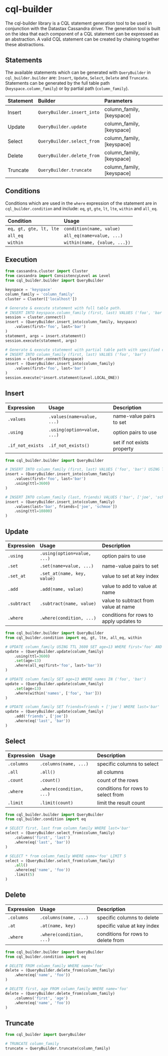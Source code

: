 # cql-builder

The cql-builder library is a CQL statement generation tool to be used in conjunction with the Datastax Cassandra driver. The generation tool is built on the idea that each component of a CQL statement can be expressed as an abstraction. A valid CQL statement can be created by chaining together these abstractions.

## Statements
The available statements which can be generated with `QueryBuilder` in `cql_builder.builder` are: `Insert`, `Update`, `Select`, `Delete` and `Truncate`. Statements can be generated by the full table path (`keyspace.column_family`) or by partial path (`column_family`).

| Statement | Builder | Parameters |
|:----------|:--------|:------------|
| Insert | `QueryBuilder.insert_into` | column_family, [keyspace] |
| Update | `QueryBuilder.update` | column_family, [keyspace] |
| Select | `QueryBuilder.select_from` | column_family, [keyspace] |
| Delete | `QueryBuilder.delete_from` | column_family, [keyspace] |
| Truncate | `QueryBuilder.truncate` | column_family, [keyspace] |

## Conditions
Conditions which are used in the `where` expression of the statement are in `cql_builder.condition` and include: `eq`, `gt`, `gte`, `lt`, `lte`, `within` and `all_eq`.

| Condition | Usage |
|:----------|:------|
| `eq, gt, gte, lt, lte` | `condition(name, value)` |
| `all_eq` | `all_eq(name=value, ...)` |
| `within` | `within(name, {value, ...})` |

## Execution
```python
from cassandra.cluster import Cluster
from cassandra import ConsistencyLevel as Level
from cql_builder.builder import QueryBuilder

keyspace = 'keyspace'
column_family = 'column_family'
cluster = Cluster(['localhost'])

# Generate & execute statement with full table path.
# INSERT INTO keyspace.column_family (first, last) VALUES ('foo', 'bar')
session = cluster.connect()
insert = (QueryBuilder.insert_into(column_family, keyspace)
	.values(first='foo', last='bar')
)
statement, args = insert.statement()
session.execute(statement, args)

# Generate & execute statement with partial table path with specified consistency.
# INSERT INTO column_family (first, last) VALUES ('foo', 'bar')
session = cluster.connect(keyspace)
insert = (QueryBuilder.insert_into(column_family)
	.values(first='foo', last='bar')
)
session.execute(*insert.statement(Level.LOCAL_ONE))
```

## Insert
| Expression | Usage | Description |
|:-----------|:------|:------------|
| `.values` | `.values(name=value, ...)` | name-value pairs to set |
| `.using` | `.using(option=value, ...)` | option pairs to use |
| `.if_not_exists` | `.if_not_exists()` | set if not exists property |

```python
from cql_builder.builder import QueryBuilder

# INSERT INTO column_family (first, last) VALUES ('foo', 'bar') USING TTL 3600
insert = (QueryBuilder.insert_into(column_family)
	.values(first='foo', last='bar')
	.using(ttl=3600)
)

# INSERT INTO column_family (last, friends) VALUES ('bar', ['joe', 'schmoe']) USING TTL 10800
insert = (QueryBuilder.insert_into(column_family)
	.values(last='bar', friends=['joe', 'schmoe'])
	.using(ttl=10800)
)
```

## Update
| Expression | Usage | Description |
|:-----------|:------|:------------|
| `.using` | `.using(option=value, ...)` | option pairs to use |
| `.set` | `.set(name=value, ...)` | name-value pairs to set |
| `.set_at` | `.set_at(name, key, value)` | value to set at key index |
| `.add` | `.add(name, value)` | value to add to value at name |
| `.subtract` | `.subtract(name, value)` | value to subtract from value at name |
| `.where` | `.where(condition, ...)` | conditions for rows to apply updates to |

```python
from cql_builder.builder import QueryBuilder
from cql_builder.condition import eq, gt, lte, all_eq, within

# UPDATE column_family USING TTL 3600 SET age=13 WHERE first='foo' AND last='bar'
update = (QueryBuilder.update(column_family)
	.using(ttl=3600)
	.set(age=13)
	.where(all_eq(first='foo', last='bar'))
)

# UPDATE column_family SET age=13 WHERE names IN ('foo', 'bar')
update = (QueryBuilder.update(column_family)
	.set(age=13)
	.where(within('names', ['foo', 'bar']))
)

# UPDATE column_family SET friends=friends + ['joe'] WHERE last='bar'
update = (QueryBuilder.update(column_family)
	.add('friends', ['joe'])
	.where(eq('last', 'bar'))
)
```

## Select
| Expression | Usage | Description |
|:-----------|:------|:------------|
| `.columns` | `.columns(name, ...)` | specific columns to select |
| `.all` | `.all()` | all columns |
| `.count` | `.count()` | count of the rows |
| `.where` | `.where(condition, ...)` | conditions for rows to select from |
| `.limit` | `.limit(count)` | limit the result count |

```python
from cql_builder.builder import QueryBuilder
from cql_builder.condition import eq

# SELECT first, last from column_family WHERE last='bar'
select = (QueryBuilder.select_from(column_family)
	.columns('first', 'last')
	.where(eq('last', 'bar'))
)

# SELECT * from column_family WHERE name='foo' LIMIT 5
select = (QueryBuilder.select_from(column_family)
	.all()
	.where(eq('name', 'foo'))
	.limit(5)
)
```

## Delete
| Expression | Usage | Description |
|:-----------|:------|:------------|
| `.columns` | `.columns(name, ...)` | specific columns to delete |
| `.at` | `.at(name, key)` | specific value at key index |
| `.where` | `.where(condition, ...)` | conditions for rows to delete from |

```python
from cql_builder.builder import QueryBuilder
from cql_builder.condition import eq

# DELETE FROM column_family WHERE name='foo'
delete = (QueryBuilder.delete_from(column_family)
	.where(eq('name', 'foo'))
)

# DELETE first, age FROM column_family WHERE name='foo'
delete = (QueryBuilder.delete_from(column_family)
	.columns('first', 'age')
	.where(eq('name', 'foo'))
)
```

## Truncate
```python
from cql_builder import QueryBuilder

# TRUNCATE column_family
truncate = QueryBuilder.truncate(column_family)
```
